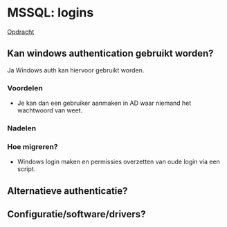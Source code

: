 # MSSQL: logins

[Opdracht](../opdrachten/opdracht-mssql.md)

## Kan windows authentication gebruikt worden?

Ja Windows auth kan hiervoor gebruikt worden.

### Voordelen

- Je kan dan een gebruiker aanmaken in AD waar niemand het wachtwoord van weet.

### Nadelen

### Hoe migreren?

- Windows login maken en permissies overzetten van oude login via een script.

## Alternatieve authenticatie?

## Configuratie/software/drivers?
